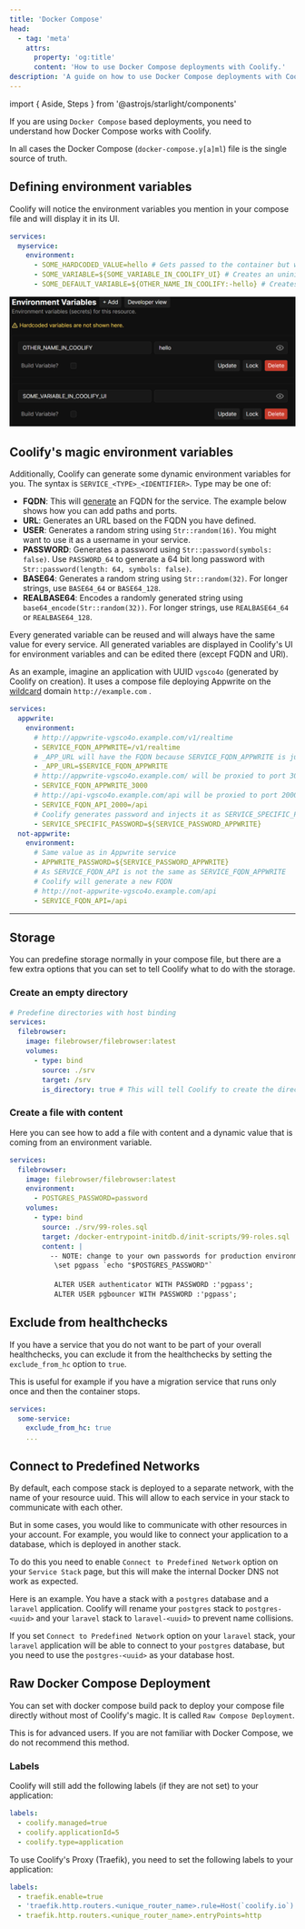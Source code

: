 ```yaml
---
title: 'Docker Compose'
head:
  - tag: 'meta'
    attrs:
      property: 'og:title'
      content: 'How to use Docker Compose deployments with Coolify.'
description: 'A guide on how to use Docker Compose deployments with Coolify.'
---
```


import { Aside, Steps } from '@astrojs/starlight/components'

If you are using `Docker Compose` based deployments, you need to understand how Docker Compose works with Coolify.

In all cases the Docker Compose (`docker-compose.y[a]ml`) file is the single source of truth.

## Defining environment variables

Coolify will notice the environment variables you mention in your compose file and will display it in its UI.

```yaml
services:
  myservice:
    environment:
      - SOME_HARDCODED_VALUE=hello # Gets passed to the container but will not be visible in Coolify's UI
      - SOME_VARIABLE=${SOME_VARIABLE_IN_COOLIFY_UI} # Creates an uninitialized environment variable editable in Coolify's UI
      - SOME_DEFAULT_VARIABLE=${OTHER_NAME_IN_COOLIFY:-hello} # Creates an environment variable of value "hello" editable in Coolify's UI
```

![Coolify's UI for environment variables](../../assets/images/screenshots/Docker-compose-environment-variables-UI.png)

## Coolify's magic environment variables

Additionally, Coolify can generate some dynamic environment variables for you.
The syntax is `SERVICE_<TYPE>_<IDENTIFIER>`.
Type may be one of:

- **FQDN**: This will [generate](/docs/knowledge-base/server/introduction#wildcard-domain) an FQDN for the service. The example below shows how you can add paths and ports.
- **URL**: Generates an URL based on the FQDN you have defined.
- **USER**: Generates a random string using `Str::random(16)`. You might want to use it as a username in your service.
- **PASSWORD**: Generates a password using `Str::password(symbols: false)`. Use `PASSWORD_64` to generate a 64 bit long password with `Str::password(length: 64, symbols: false)`.
- **BASE64**: Generates a random string using `Str::random(32)`. For longer strings, use `BASE64_64` or `BASE64_128`.
- **REALBASE64**: Encodes a randomly generated string using `base64_encode(Str::random(32))`. For longer strings, use `REALBASE64_64` or `REALBASE64_128`.

Every generated variable can be reused and will always have the same value for every service.
All generated variables are displayed in Coolify's UI for environment variables and can be edited there (except FQDN and URl).

As an example, imagine an application with UUID `vgsco4o` (generated by Coolify on creation).
It uses a compose file deploying Appwrite on the [wildcard](/docs/knowledge-base/server/introduction#wildcard-domain) domain `http://example.com` .

```yaml
services:
  appwrite:
    environment:
      # http://appwrite-vgsco4o.example.com/v1/realtime
      - SERVICE_FQDN_APPWRITE=/v1/realtime
      # _APP_URL will have the FQDN because SERVICE_FQDN_APPWRITE is just a simple environment variable
      - _APP_URL=$SERVICE_FQDN_APPWRITE
      # http://appwrite-vgsco4o.example.com/ will be proxied to port 3000
      - SERVICE_FQDN_APPWRITE_3000
      # http://api-vgsco4o.example.com/api will be proxied to port 2000
      - SERVICE_FQDN_API_2000=/api
      # Coolify generates password and injects it as SERVICE_SPECIFIC_PASSWORD into the container
      - SERVICE_SPECIFIC_PASSWORD=${SERVICE_PASSWORD_APPWRITE}
  not-appwrite:
    environment:
      # Same value as in Appwrite service
      - APPWRITE_PASSWORD=${SERVICE_PASSWORD_APPWRITE}
      # As SERVICE_FQDN_API is not the same as SERVICE_FQDN_APPWRITE
      # Coolify will generate a new FQDN
      # http://not-appwrite-vgsco4o.example.com/api
      - SERVICE_FQDN_API=/api
```

---

## Storage

You can predefine storage normally in your compose file, but there are a few extra options that you can set to tell Coolify what to do with the storage.

### Create an empty directory

```yaml
# Predefine directories with host binding
services:
  filebrowser:
    image: filebrowser/filebrowser:latest
    volumes:
      - type: bind
        source: ./srv
        target: /srv
        is_directory: true # This will tell Coolify to create the directory (this is not available in a normal docker-compose)
```

### Create a file with content

Here you can see how to add a file with content and a dynamic value that is coming from an environment variable.

```yaml
services:
  filebrowser:
    image: filebrowser/filebrowser:latest
    environment:
      - POSTGRES_PASSWORD=password
    volumes:
      - type: bind
        source: ./srv/99-roles.sql
        target: /docker-entrypoint-initdb.d/init-scripts/99-roles.sql
        content: |
          -- NOTE: change to your own passwords for production environments
           \set pgpass `echo "$POSTGRES_PASSWORD"`

           ALTER USER authenticator WITH PASSWORD :'pgpass';
           ALTER USER pgbouncer WITH PASSWORD :'pgpass';
```

## Exclude from healthchecks

If you have a service that you do not want to be part of your overall healthchecks, you can exclude it from the healthchecks by setting the `exclude_from_hc` option to `true`.

<Aside type="tip">
  This is useful for example if you have a migration service that runs only once
  and then the container stops.
</Aside>

```yaml
services:
  some-service:
    exclude_from_hc: true
    ...
```

## Connect to Predefined Networks

By default, each compose stack is deployed to a separate network, with the name of your resource uuid. This will allow to each service in your stack to communicate with each other.

But in some cases, you would like to communicate with other resources in your account. For example, you would like to connect your application to a database, which is deployed in another stack.

To do this you need to enable `Connect to Predefined Network` option on your `Service Stack` page, but this will make the internal Docker DNS not work as expected.

Here is an example. You have a stack with a `postgres` database and a `laravel` application. Coolify will rename your `postgres` stack to `postgres-<uuid>` and your `laravel` stack to `laravel-<uuid>` to prevent name collisions.

If you set `Connect to Predefined Network` option on your `laravel` stack, your `laravel` application will be able to connect to your `postgres` database, but you need to use the `postgres-<uuid>` as your database host.

## Raw Docker Compose Deployment

You can set with docker compose build pack to deploy your compose file directly without most of Coolify's magic. It is called `Raw Compose Deployment`.

<Aside type="tip">
  This is for advanced users. If you are not familiar with Docker Compose, we do
  not recommend this method.
</Aside>

### Labels

Coolify will still add the following labels (if they are not set) to your application:

```yaml
labels:
  - coolify.managed=true
  - coolify.applicationId=5
  - coolify.type=application
```

To use Coolify's Proxy (Traefik), you need to set the following labels to your application:

```yaml
labels:
  - traefik.enable=true
  - 'traefik.http.routers.<unique_router_name>.rule=Host(`coolify.io`) && PathPrefix(`/`)'
  - traefik.http.routers.<unique_router_name>.entryPoints=http
```
